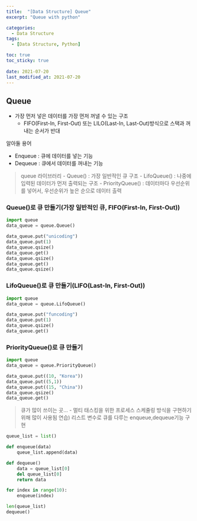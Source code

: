 ```yaml
---
title:  "[Data Structure] Queue"
excerpt: "Queue with python"

categories:
  - Data Structure
tags:
  - [Data Structure, Python]

toc: true
toc_sticky: true
 
date: 2021-07-20
last_modified_at: 2021-07-20
---
```

## Queue
- 가장 먼저 넣은 데이터를 가장 먼저 꺼낼 수 있는 구조
    - FIFO(First-In, First-Out) 또는 LILO(Last-In, Last-Out)방식으로 스택과 꺼내는 순서가 반대

알아둘 용어
- Enqueue : 큐에 데이터를 넣는 기능
- Dequeue : 큐에서 데이터를 꺼내는 기능
> queue 라이브러리
    - Queue() : 가장 일반적인 큐 구조
    - LifoQueue() : 나중에 입력된 데이터가 먼저 출력되는 구조
    - PriorityQueue() : 데이터마다 우선순위를 넣어서, 우선순위가 높은 순으로 데이터 출력
### Queue()로 큐 만들기(가장 일반적인 큐, FIFO(First-In, First-Out))
```python
import queue
data_queue = queue.Queue()

data_queue.put("unicoding")
data_queue.put(1)
data_queue.qsize()
data_queue.get()
data_queue.qsize()
data_queue.get()
data_queue.qsize()
```
### LifoQueue()로 큐 만들기(LIFO(Last-In, First-Out))
```python
import queue
data_queue = queue.LifoQueue()

data_queue.put("funcoding")
data_queue.put(1)
data_queue.qsize()
data_queue.get()
```
### PriorityQueue()로 큐 만들기
```python
import queue
data_queue = queue.PriorityQueue()

data_queue.put((10, "Korea"))
data_queue.put((5,1))
data_queue.put((15, "China"))
data_queue.qsize()
data_queue.get()
```
> 큐가 많이 쓰이는 곳...
    - 멀티 태스킹을 위한 프로세스 스케쥴링 방식을 구현하기 위해 많이 사용됨
연습) 리스트 변수로 큐를 다루는 enqueue,dequeue기능 구현
```python
queue_list = list()

def enqueue(data)
    queue_list.append(data)

def dequeue()
    data = queue_list[0]
    del queue_list[0]
    return data

for index in range(10):
    enqueue(index)

len(queue_list)
dequeue()
```